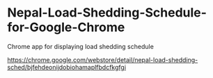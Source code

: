 Nepal-Load-Shedding-Schedule-for-Google-Chrome
==============================================

Chrome app for displaying load shedding schedule

https://chrome.google.com/webstore/detail/nepal-load-shedding-sched/bjfehdeonijdobiohamaplfbdcfkgfgi